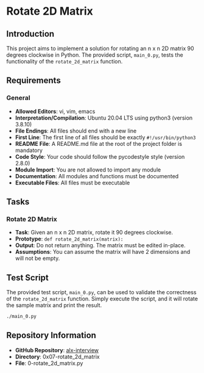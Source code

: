 # Rotate 2D Matrix

## Introduction

This project aims to implement a solution for rotating an n x n 2D matrix 90 degrees clockwise in Python. The provided script, `main_0.py`, tests the functionality of the `rotate_2d_matrix` function.

## Requirements

### General

- **Allowed Editors**: vi, vim, emacs
- **Interpretation/Compilation**: Ubuntu 20.04 LTS using python3 (version 3.8.10)
- **File Endings**: All files should end with a new line
- **First Line**: The first line of all files should be exactly `#!/usr/bin/python3`
- **README File**: A README.md file at the root of the project folder is mandatory
- **Code Style**: Your code should follow the pycodestyle style (version 2.8.0)
- **Module Import**: You are not allowed to import any module
- **Documentation**: All modules and functions must be documented
- **Executable Files**: All files must be executable

## Tasks

### Rotate 2D Matrix

- **Task**: Given an n x n 2D matrix, rotate it 90 degrees clockwise.
- **Prototype**: `def rotate_2d_matrix(matrix):`
- **Output**: Do not return anything. The matrix must be edited in-place.
- **Assumptions**: You can assume the matrix will have 2 dimensions and will not be empty.

## Test Script

The provided test script, `main_0.py`, can be used to validate the correctness of the `rotate_2d_matrix` function. Simply execute the script, and it will rotate the sample matrix and print the result.

```bash
./main_0.py
```

## Repository Information

- **GitHub Repository**: [alx-interview](https://github.com/your_username/alx-interview)
- **Directory**: 0x07-rotate_2d_matrix
- **File**: 0-rotate_2d_matrix.py
